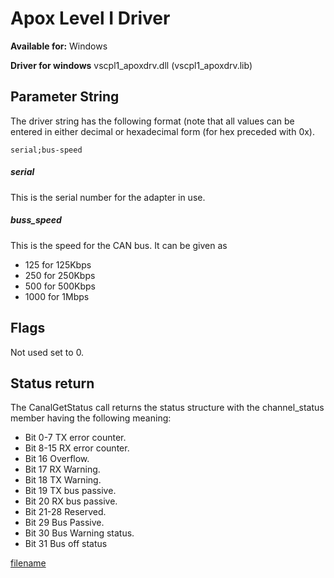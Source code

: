 # Apox Level I Driver

**Available for:** Windows

**Driver for windows** vscpl1_apoxdrv.dll (vscpl1_apoxdrv.lib)

## Parameter String

The driver string has the following format (note that all values can be entered in either decimal or hexadecimal form (for hex preceded with 0x).

    serial;bus-speed

##### serial

This is the serial number for the adapter in use. 

##### buss_speed

This is the speed for the CAN bus. It can be given as 


*  125 for 125Kbps 
*  250 for 250Kbps 
*  500 for 500Kbps 
*  1000 for 1Mbps

## Flags

Not used set to 0. 

## Status return

The CanalGetStatus call returns the status structure with the channel_status member having the following meaning:


*  Bit 0-7   TX error counter. 
*  Bit 8-15  RX error counter. 
*  Bit 16    Overflow. 
*  Bit 17    RX Warning. 
*  Bit 18    TX Warning. 
*  Bit 19    TX bus passive. 
*  Bit 20    RX bus passive. 
*  Bit 21-28 Reserved. 
*  Bit 29    Bus Passive. 
*  Bit 30    Bus Warning status. 
*  Bit 31    Bus off status 



[filename](./bottom_copyright.md ':include')
